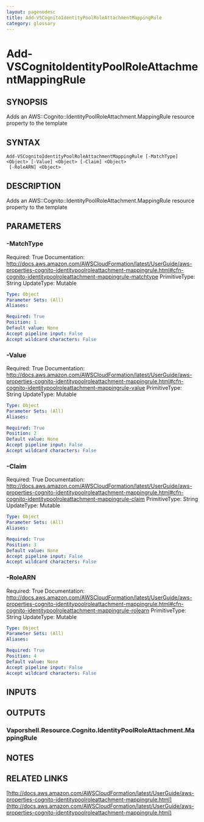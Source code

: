 ```yaml
---
layout: pagenodesc
title: Add-VSCognitoIdentityPoolRoleAttachmentMappingRule
category: glossary
---
```


# Add-VSCognitoIdentityPoolRoleAttachmentMappingRule

## SYNOPSIS
Adds an AWS::Cognito::IdentityPoolRoleAttachment.MappingRule resource property to the template

## SYNTAX

```
Add-VSCognitoIdentityPoolRoleAttachmentMappingRule [-MatchType] <Object> [-Value] <Object> [-Claim] <Object>
 [-RoleARN] <Object>
```

## DESCRIPTION
Adds an AWS::Cognito::IdentityPoolRoleAttachment.MappingRule resource property to the template

## PARAMETERS

### -MatchType
Required: True
Documentation: http://docs.aws.amazon.com/AWSCloudFormation/latest/UserGuide/aws-properties-cognito-identitypoolroleattachment-mappingrule.html#cfn-cognito-identitypoolroleattachment-mappingrule-matchtype
PrimitiveType: String
UpdateType: Mutable

```yaml
Type: Object
Parameter Sets: (All)
Aliases: 

Required: True
Position: 1
Default value: None
Accept pipeline input: False
Accept wildcard characters: False
```

### -Value
Required: True
Documentation: http://docs.aws.amazon.com/AWSCloudFormation/latest/UserGuide/aws-properties-cognito-identitypoolroleattachment-mappingrule.html#cfn-cognito-identitypoolroleattachment-mappingrule-value
PrimitiveType: String
UpdateType: Mutable

```yaml
Type: Object
Parameter Sets: (All)
Aliases: 

Required: True
Position: 2
Default value: None
Accept pipeline input: False
Accept wildcard characters: False
```

### -Claim
Required: True
Documentation: http://docs.aws.amazon.com/AWSCloudFormation/latest/UserGuide/aws-properties-cognito-identitypoolroleattachment-mappingrule.html#cfn-cognito-identitypoolroleattachment-mappingrule-claim
PrimitiveType: String
UpdateType: Mutable

```yaml
Type: Object
Parameter Sets: (All)
Aliases: 

Required: True
Position: 3
Default value: None
Accept pipeline input: False
Accept wildcard characters: False
```

### -RoleARN
Required: True
Documentation: http://docs.aws.amazon.com/AWSCloudFormation/latest/UserGuide/aws-properties-cognito-identitypoolroleattachment-mappingrule.html#cfn-cognito-identitypoolroleattachment-mappingrule-rolearn
PrimitiveType: String
UpdateType: Mutable

```yaml
Type: Object
Parameter Sets: (All)
Aliases: 

Required: True
Position: 4
Default value: None
Accept pipeline input: False
Accept wildcard characters: False
```

## INPUTS

## OUTPUTS

### Vaporshell.Resource.Cognito.IdentityPoolRoleAttachment.MappingRule

## NOTES

## RELATED LINKS

[http://docs.aws.amazon.com/AWSCloudFormation/latest/UserGuide/aws-properties-cognito-identitypoolroleattachment-mappingrule.html](http://docs.aws.amazon.com/AWSCloudFormation/latest/UserGuide/aws-properties-cognito-identitypoolroleattachment-mappingrule.html)

